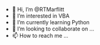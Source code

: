 - 👋 Hi, I’m @RTMarflitt
- 👀 I’m interested in VBA
- 🌱 I’m currently learning Python
- 💞️ I’m looking to collaborate on ...
- 📫 How to reach me ...

<!---
RTMarflitt/RTMarflitt is a ✨ special ✨ repository because its `README.md` (this file) appears on your GitHub profile.
You can click the Preview link to take a look at your changes.
--->

